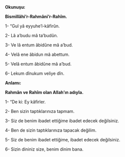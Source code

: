 [//]: # (# Kâfirûn Sûresi)

**Okunuşu:**

**Bismillâhi’r-Rahmâni’r-Rahîm.**

1- “Gul yâ eyyuhe’l-kâfirûn.

2- Lâ a’budu mâ ta’budûn.

3- Ve lâ entum âbidûne mâ a’bud.

4- Velâ ene âbidun mâ abettum.

5- Velâ entum âbidûne mâ a’bud.

6- Lekum dînukum veliye dîn.

**Anlamı:**

**Rahmân ve Rahîm olan Allah’ın adıyla.**

1- “De ki: Ey kâfirler.

2- Ben sizin taptıklarınıza tapmam.

3- Siz de benim ibadet ettiğime ibadet edecek değilsiniz.

4- Ben de sizin taptıklarınıza tapacak değilim.

5- Siz de benim ibadet ettiğime, ibadet edecek değilsiniz.

6- Sizin dininiz size, benim dinim bana.
